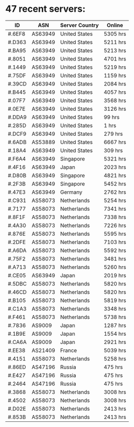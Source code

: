 # 47 recent servers:

| ID | ASN | Server Country | Online |
| ------ | ------ | ------ | ------ |
| #.6EF8 | AS63949 | United States | 5305 hrs |
| #.D363 | AS63949 | United States | 5211 hrs |
| #.BA95 | AS63949 | United States | 5213 hrs |
| #.8051 | AS63949 | United States | 4701 hrs |
| #.1449 | AS63949 | United States | 5219 hrs |
| #.75DF | AS63949 | United States | 1159 hrs |
| #.39CD | AS63949 | United States | 2084 hrs |
| #.B445 | AS63949 | United States | 4057 hrs |
| #.07F7 | AS63949 | United States | 3568 hrs |
| #.0E7E | AS63949 | United States | 3126 hrs |
| #.DDA9 | AS63949 | United States | 99 hrs |
| #.285D | AS63949 | United States | 1 hrs |
| #.DCF9 | AS63949 | United States | 279 hrs |
| #.6ADB | AS53889 | United States | 6667 hrs |
| #.18A4 | AS63949 | United States | 309 hrs |
| #.F6A4 | AS63949 | Singapore | 5321 hrs |
| #.4F16 | AS63949 | Japan | 2023 hrs |
| #.D80B | AS63949 | Singapore | 4821 hrs |
| #.2F3B | AS63949 | Singapore | 5452 hrs |
| #.47E3 | AS63949 | Germany | 2762 hrs |
| #.C931 | AS58073 | Netherlands | 5254 hrs |
| #.7177 | AS58073 | Netherlands | 7341 hrs |
| #.8F1F | AS58073 | Netherlands | 7338 hrs |
| #.4A30 | AS58073 | Netherlands | 7226 hrs |
| #.876E | AS58073 | Netherlands | 5595 hrs |
| #.2DFE | AS58073 | Netherlands | 7103 hrs |
| #.A6DA | AS58073 | Netherlands | 5592 hrs |
| #.75F2 | AS58073 | Netherlands | 3481 hrs |
| #.A713 | AS58073 | Netherlands | 5260 hrs |
| #.CE05 | AS63949 | Japan | 2019 hrs |
| #.5DBC | AS58073 | Netherlands | 5820 hrs |
| #.46CD | AS58073 | Netherlands | 5820 hrs |
| #.B105 | AS58073 | Netherlands | 5819 hrs |
| #.C1A3 | AS58073 | Netherlands | 3348 hrs |
| #.F461 | AS58073 | Netherlands | 5738 hrs |
| #.7836 | AS9009 | Japan | 1287 hrs |
| #.1B9E | AS9009 | Japan | 1554 hrs |
| #.CA6A | AS9009 | Japan | 2921 hrs |
| #.EE38 | AS21409 | France | 5039 hrs |
| #.4151 | AS58073 | Netherlands | 5258 hrs |
| #.86ED | AS47196 | Russia | 475 hrs |
| #.E427 | AS47196 | Russia | 475 hrs |
| #.2464 | AS47196 | Russia | 475 hrs |
| #.3868 | AS58073 | Netherlands | 3008 hrs |
| #.4502 | AS58073 | Netherlands | 3008 hrs |
| #.D02E | AS58073 | Netherlands | 2413 hrs |
| #.853B | AS58073 | Netherlands | 2413 hrs |

